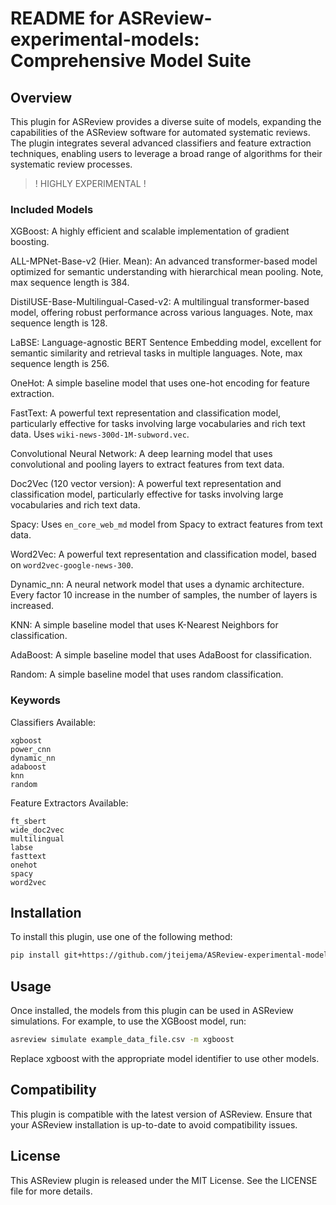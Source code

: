 # README for ASReview-experimental-models: Comprehensive Model Suite
## Overview

This plugin for ASReview provides a diverse suite of models, expanding the
capabilities of the ASReview software for automated systematic reviews. The
plugin integrates several advanced classifiers and feature extraction
techniques, enabling users to leverage a broad range of algorithms for their
systematic review processes.

> ! HIGHLY EXPERIMENTAL !

### Included Models

XGBoost: A highly efficient and scalable implementation of gradient boosting.

ALL-MPNet-Base-v2 (Hier. Mean): An advanced transformer-based model optimized for
semantic understanding with hierarchical mean pooling. Note, max sequence length
is 384.

DistilUSE-Base-Multilingual-Cased-v2: A multilingual transformer-based model,
offering robust performance across various languages. Note, max sequence length
is 128.

LaBSE: Language-agnostic BERT Sentence Embedding model, excellent for semantic
similarity and retrieval tasks in multiple languages. Note, max sequence length
is 256.

OneHot: A simple baseline model that uses one-hot encoding for feature
extraction.

FastText: A powerful text representation and classification model, particularly
effective for tasks involving large vocabularies and rich text data. Uses
`wiki-news-300d-1M-subword.vec`.

Convolutional Neural Network: A deep learning model that uses convolutional and
pooling layers to extract features from text data.

Doc2Vec (120 vector version): A powerful text representation and classification
model, particularly effective for tasks involving large vocabularies and rich
text data.

Spacy: Uses `en_core_web_md` model from Spacy to extract features from text data.

Word2Vec: A powerful text representation and classification model, based on
`word2vec-google-news-300`.

Dynamic_nn: A neural network model that uses a dynamic architecture. Every
factor 10 increase in the number of samples, the number of layers is increased.

KNN: A simple baseline model that uses K-Nearest Neighbors for classification.

AdaBoost: A simple baseline model that uses AdaBoost for classification.

Random: A simple baseline model that uses random classification.

### Keywords
Classifiers Available:

    xgboost
    power_cnn
    dynamic_nn
    adaboost
    knn
    random

Feature Extractors Available:

    ft_sbert
    wide_doc2vec
    multilingual
    labse
    fasttext
    onehot
    spacy
    word2vec

## Installation

To install this plugin, use one of the following method:
```bash
pip install git+https://github.com/jteijema/ASReview-experimental-models.git
```

## Usage

Once installed, the models from this plugin can be used in ASReview simulations.
For example, to use the XGBoost model, run:

```bash
asreview simulate example_data_file.csv -m xgboost
```

Replace xgboost with the appropriate model identifier to use other models.

## Compatibility

This plugin is compatible with the latest version of ASReview. Ensure that your
ASReview installation is up-to-date to avoid compatibility issues.

## License

This ASReview plugin is released under the MIT License. See the LICENSE file for
more details.
